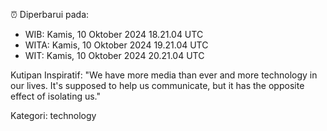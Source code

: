 ⏰ Diperbarui pada:
- WIB: Kamis, 10 Oktober 2024 18.21.04 UTC
- WITA: Kamis, 10 Oktober 2024 19.21.04 UTC
- WIT: Kamis, 10 Oktober 2024 20.21.04 UTC

Kutipan Inspiratif:
"We have more media than ever and more technology in our lives. It's supposed to help us communicate, but it has the opposite effect of isolating us."


Kategori: technology

